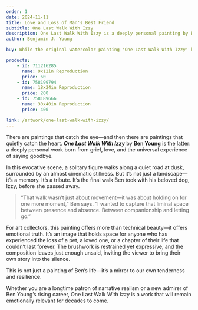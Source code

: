 ```yaml
---
order: 1
date: 2024-11-11
title: Love and Loss of Man's Best Friend
subtitle: One Last Walk With Izzy
description: One Last Walk With Izzy is a deeply personal painting by Ben Young, created after the loss of his beloved dog, Izzy. Capturing their final walk together, the piece reflects on love, grief, and the quiet moments that stay with us forever. For collectors, it’s a tender and timeless work that speaks to the universal experience of letting go.
author: Benjamin J. Young

buy: While the original watercolor painting 'One Last Walk With Izzy' has been sold, limited edition reproductions are still available in various sizes. This emotionally resonant piece continues to connect with collectors, and these high-quality prints offer a meaningful way to bring its story into your own space.

products:
    - id: 711216285
      name: 9x12in Reproduction
      price: 60
    - id: 758199794
      name: 18x24in Reproduction
      price: 200
    - id: 758189666
      name: 30x40in Reproduction
      price: 400

link: /artwork/one-last-walk-with-izzy/
---
```


There are paintings that catch the eye—and then there are paintings that quietly catch the heart. ___One Last Walk With Izzy___ by **Ben Young** is the latter: a deeply personal work born from grief, love, and the universal experience of saying goodbye.

<!--more-->

In this evocative scene, a solitary figure walks along a quiet road at dusk, surrounded by an almost cinematic stillness. But it’s not just a landscape—it’s a memory. It’s a tribute. It’s the final walk Ben took with his beloved dog, Izzy, before she passed away.

> “That walk wasn’t just about movement—it was about holding on for one more moment,” Ben says. “I wanted to capture that liminal space between presence and absence. Between companionship and letting go.”

For art collectors, this painting offers more than technical beauty—it offers emotional truth. It’s an image that holds space for anyone who has experienced the loss of a pet, a loved one, or a chapter of their life that couldn’t last forever. The brushwork is restrained yet expressive, and the composition leaves just enough unsaid, inviting the viewer to bring their own story into the silence.

This is not just a painting of Ben’s life—it’s a mirror to our own tenderness and resilience.

Whether you are a longtime patron of narrative realism or a new admirer of Ben Young’s rising career, One Last Walk With Izzy is a work that will remain emotionally relevant for decades to come.